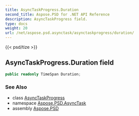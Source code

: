 ```yaml
---
title: AsyncTaskProgress.Duration
second_title: Aspose.PSD for .NET API Reference
description: AsyncTaskProgress field. 
type: docs
weight: 20
url: /net/aspose.psd.asynctask/asynctaskprogress/duration/
---
```

{{< psd/tize >}}
## AsyncTaskProgress.Duration field

```csharp
public readonly TimeSpan Duration;
```

### See Also

* class [AsyncTaskProgress](../)
* namespace [Aspose.PSD.AsyncTask](../../asynctaskprogress/)
* assembly [Aspose.PSD](../../../)


